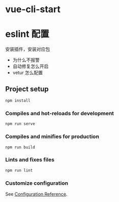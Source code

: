 # vue-cli-start

# eslint 配置

安装插件，安装对应包

- 为什么不报警
- 自动修复怎么开启
- vetur 怎么配置

## Project setup

```
npm install
```

### Compiles and hot-reloads for development

```
npm run serve
```

### Compiles and minifies for production

```
npm run build
```

### Lints and fixes files

```
npm run lint
```

### Customize configuration

See [Configuration Reference](https://cli.vuejs.org/config/).
